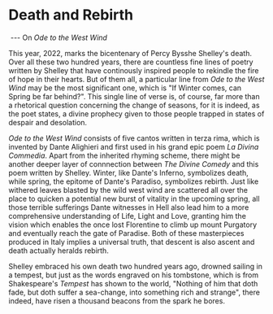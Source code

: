 # Death and Rebirth 

​																			                    --- On *Ode to the West Wind*

This year, 2022, marks the bicentenary of Percy Bysshe Shelley's death. Over all these two hundred years, there are countless fine lines of poetry written by Shelley that have continously inspired people to rekindle the fire of hope in their hearts. But of them all, a particular line from *Ode to the West Wind* may be the most significant one, which is "If Winter comes, can Spring be far behind?". This single line of verse is, of course, far more than a rhetorical question concerning the change of seasons, for it is indeed, as the poet states, a divine prophecy given to those people trapped in states of despair and desolation. 

*Ode to the West Wind* consists of five cantos written in terza rima, which is invented by Dante Alighieri and first used in his grand epic poem *La Divina Commedia*. Apart from the inherited rhyming scheme, there might be another deeper layer of connnection between *The Divine Comedy* and this poem written by Shelley. Winter, like Dante's Inferno, symbolizes death, while spring, the epitome of Dante's Paradiso, symbolizes rebirth. Just like withered leaves blasted by the wild west wind are scattered all over the place to quicken a potential new burst of vitality in the upcoming spring, all those terrible sufferings Dante witnesses in Hell also lead him to a more comprehensive understanding of Life, Light and Love, granting him the vision which enables the once lost Florentine to climb up mount Purgatory and eventually reach the gate of Paradise. Both of these masterpieces produced in Italy implies a universal truth, that descent is also ascent and death actually heralds rebirth.

Shelley embraced his own death two hundred years ago, drowned sailing in a tempest, but just as the words engraved on his tombstone, which is from Shakespeare's *Tempest* has shown to the world, "Nothing of him that doth fade, but doth suffer a sea-change, into something rich and strange", there indeed, have risen a thousand beacons from the spark he bores. 